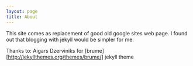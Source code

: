 ```yaml
---
layout: page
title: About
---
```


This site comes as replacement of good old google sites web page. I found out that blogging with jekyll would be simpler for me. 


Thanks to: Aigars Dzerviniks for [brume][http://jekyllthemes.org/themes/brume/] jekyll theme
